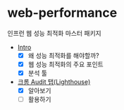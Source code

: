 # web-performance
인프런 웹 성능 최적화 마스터 패키지

- [Intro](https://github.com/twilight92/web-performance/wiki/Intro)
  - [x] 왜 성능 최적화를 해야할까?
  - [x] 웹 성능 최적화의 주요 포인트
  - [x] 분석 툴
- [크롬 Audit 탭(Lighthouse)](https://github.com/twilight92/web-performance/wiki/%ED%81%AC%EB%A1%AC-Audit-%ED%83%AD(Lighthouse))
  - [x] 알아보기
  - [ ] 활용하기 
